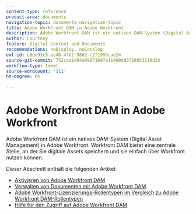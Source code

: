 ```yaml
---
content-type: reference
product-area: documents
navigation-topic: documents-navigation-topic
title: Adobe Workfront DAM in Adobe Workfront
description: Adobe Workfront DAM ist ein natives DAM-System (Digital Asset Management) in Adobe Workfront. Workfront DAM bietet eine zentrale Stelle, an der Sie digitale Assets speichern und sie einfach über Workfront nutzen können.
author: Courtney
feature: Digital Content and Documents
recommendations: noDisplay, noCatalog
exl-id: c0de93c5-ee48-47b2-9862-c2f1993cae24
source-git-commit: 752caa1d94a09871b97a11400d83f28853118d33
workflow-type: tm+mt
source-wordcount: '111'
ht-degree: 0%

---
```


# Adobe Workfront DAM in Adobe Workfront

Adobe Workfront DAM ist ein natives DAM-System (Digital Asset Management) in Adobe Workfront. Workfront DAM bietet eine zentrale Stelle, an der Sie digitale Assets speichern und sie einfach über Workfront nutzen können.

Dieser Abschnitt enthält die folgenden Artikel:

* [Aktivieren von Adobe Workfront DAM](../../documents/workfront-dam-within-workfront/enable-wf-dam.md)
* [Verwalten von Dokumenten mit Adobe Workfront DAM](../../documents/workfront-dam-within-workfront/manage-docs-with-wf-dam.md)
* [Adobe Workfront-Lizenzierungs-Rollentypen im Vergleich zu Adobe Workfront DAM-Rollentypen](../../documents/workfront-dam-within-workfront/difference-between-wf-dam-role-types.md)
* [Hilfe für den Zugriff auf Adobe Workfront DAM](../../documents/workfront-dam-within-workfront/access-help--workfront-dam.md)
